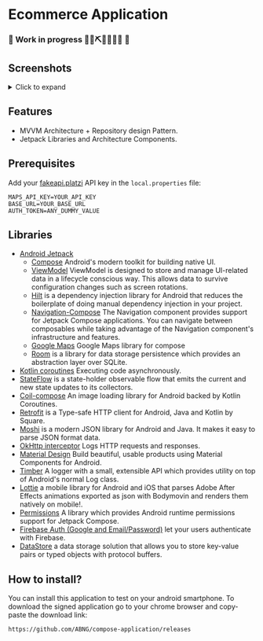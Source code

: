  # Ecommerce Application
 ### 🚧 Work in progress 👷‍♀️⛏👷🔧️👷🔧 🚧

## Screenshots
<details>
 <summary>Click to expand</summary>

<div><video src="https://github.com/ABNG/compose-application/assets/44497582/073f5653-33a9-43a9-9021-8f11bceae20f" /></div>
<div><video src="https://github.com/ABNG/compose-application/assets/44497582/0c2524ed-f063-4cc3-8821-17be6970791d" /></div>
</details>


 ## Features
 * MVVM Architecture + Repository design Pattern.
 * Jetpack Libraries and Architecture Components.
 
 ## Prerequisites
 
 Add your [fakeapi.platzi](https://fakeapi.platzi.com/en/rest/introduction) API key in the `local.properties` file:
 ```
 MAPS_API_KEY=YOUR_API_KEY
 BASE_URL=YOUR_BASE_URL
 AUTH_TOKEN=ANY_DUMMY_VALUE
 ```
 
 ## Libraries
 * [Android Jetpack](https://developer.android.com/jetpack)
    * [Compose](https://developer.android.com/jetpack/compose) Android's modern toolkit for building native UI.
    * [ViewModel](https://developer.android.com/topic/libraries/architecture/viewmodel) ViewModel is designed to store and manage UI-related data in a lifecycle conscious way. This allows data to survive configuration changes such as screen rotations.
    * [Hilt](https://developer.android.com/training/dependency-injection/hilt-android) is a dependency injection library for Android that reduces the boilerplate of doing manual dependency injection in your project.
    * [Navigation-Compose](https://developer.android.com/jetpack/compose/navigation/) The Navigation component provides support for Jetpack Compose applications. You can navigate between composables while taking advantage of the Navigation component's infrastructure and features.
    * [Google Maps](https://developers.google.com/maps/documentation/android-sdk/maps-compose) Google Maps library for compose
    * [Room](https://developer.android.com/topic/libraries/architecture/room) is a library for data storage persistence which provides an abstraction layer over SQLite.
 * [Kotlin coroutines](https://developer.android.com/kotlin/coroutines) Executing code asynchronously.
 * [StateFlow](https://developer.android.com/kotlin/flow/stateflow-and-sharedflow) is a state-holder observable flow that emits the current and new state updates to its collectors.
 * [Coil-compose](https://coil-kt.github.io/coil/compose/) An image loading library for Android backed by Kotlin Coroutines.
 * [Retrofit](https://square.github.io/retrofit/) is a Type-safe HTTP client for Android, Java and Kotlin by Square.
 * [Moshi](https://github.com/square/moshi) is a modern JSON library for Android and Java. It makes it easy to parse JSON format data.
 * [OkHttp interceptor](https://github.com/square/okhttp/tree/master/okhttp-logging-interceptor) Logs HTTP requests and responses.
 * [Material Design](https://material.io/develop/android/) Build beautiful, usable products using Material Components for Android.
 * [Timber](https://github.com/JakeWharton/timber) A logger with a small, extensible API which provides utility on top of Android's normal Log class.
 * [Lottie](https://github.com/airbnb/lottie-android) a mobile library for Android and iOS that parses Adobe After Effects animations exported as json with Bodymovin and renders them natively on mobile!.
 * [Permissions](https://google.github.io/accompanist/permissions/) A library which provides Android runtime permissions support for Jetpack Compose.
 * [Firebase Auth (Google and Email/Password)](https://firebase.google.com/docs/auth)  let your users authenticate with Firebase.
 * [DataStore](https://developer.android.com/topic/libraries/architecture/datastore) a data storage solution that allows you to store key-value pairs or typed objects with protocol buffers.

## How to install?

You can install this application to test on your android smartphone. To download the signed application go to your chrome browser and copy-paste the download link:

```
https://github.com/ABNG/compose-application/releases
```
